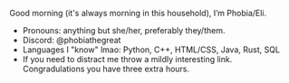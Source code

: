 Good morning (it's always morning in this household), I’m Phobia/Eli. 

- Pronouns: anything but she/her, preferably they/them.
- Discord: @phobiathegreat
- Languages I "know" lmao: Python, C++, HTML/CSS, Java, Rust, SQL
- If you need to distract me throw a mildly interesting link. Congradulations you have three extra hours.
